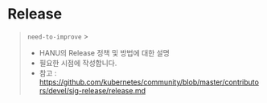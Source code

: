 # Release

> `need-to-improve` >
> * HANU의 Release 정책 및 방법에 대한 설명
> * 필요한 시점에 작성합니다. 
> * 참고 : https://github.com/kubernetes/community/blob/master/contributors/devel/sig-release/release.md
